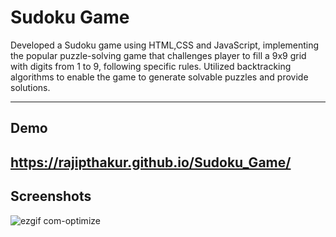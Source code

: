 
# Sudoku Game


Developed a Sudoku game using HTML,CSS and JavaScript, implementing the popular puzzle-solving game that challenges player to fill a 9x9 grid with digits from 1 to 9, following specific rules. Utilized backtracking algorithms to enable the game to generate solvable puzzles and provide solutions.



-------------------------------------------------------------------



## Demo

https://rajipthakur.github.io/Sudoku_Game/
-------------------------------------------------------------------



## Screenshots
![ezgif com-optimize](https://github.com/RajipThakur/Sudoku_Game/assets/88047624/536a53dc-f707-47d3-8212-0744cdef025c)




